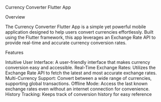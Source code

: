 Currency Converter Flutter App


Overview



The Currency Converter Flutter App is a simple yet powerful mobile application designed to help users convert currencies effortlessly. Built using the Flutter framework, this app leverages an Exchange Rate API to provide real-time and accurate currency conversion rates.

Features



Intuitive User Interface: A user-friendly interface that makes currency conversion easy and accessible.
Real-Time Exchange Rates: Utilizes the Exchange Rate API to fetch the latest and most accurate exchange rates.
Multi-Currency Support: Convert between a wide range of currencies, supporting global transactions.
Offline Mode: Access the last known exchange rates even without an internet connection for convenience.
History Tracking: Keeps track of conversion history for easy reference



